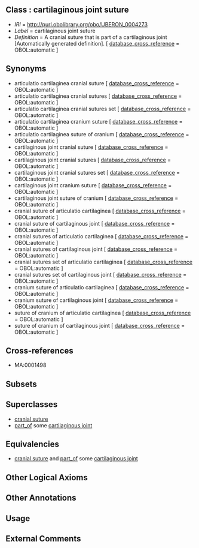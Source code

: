 
## Class : cartilaginous joint suture

 * *IRI* = http://purl.obolibrary.org/obo/UBERON_0004273
 * *Label* = cartilaginous joint suture
 * *Definition* = A cranial suture that is part of a cartilaginous joint [Automatically generated definition]. [ [database_cross_reference](../../ef/oboInOwl#hasDbXref.md) = OBOL:automatic ]

## Synonyms

 * articulatio cartilaginea cranial suture [ [database_cross_reference](../../ef/oboInOwl#hasDbXref.md) = OBOL:automatic ]
 * articulatio cartilaginea cranial sutures [ [database_cross_reference](../../ef/oboInOwl#hasDbXref.md) = OBOL:automatic ]
 * articulatio cartilaginea cranial sutures set [ [database_cross_reference](../../ef/oboInOwl#hasDbXref.md) = OBOL:automatic ]
 * articulatio cartilaginea cranium suture [ [database_cross_reference](../../ef/oboInOwl#hasDbXref.md) = OBOL:automatic ]
 * articulatio cartilaginea suture of cranium [ [database_cross_reference](../../ef/oboInOwl#hasDbXref.md) = OBOL:automatic ]
 * cartilaginous joint cranial suture [ [database_cross_reference](../../ef/oboInOwl#hasDbXref.md) = OBOL:automatic ]
 * cartilaginous joint cranial sutures [ [database_cross_reference](../../ef/oboInOwl#hasDbXref.md) = OBOL:automatic ]
 * cartilaginous joint cranial sutures set [ [database_cross_reference](../../ef/oboInOwl#hasDbXref.md) = OBOL:automatic ]
 * cartilaginous joint cranium suture [ [database_cross_reference](../../ef/oboInOwl#hasDbXref.md) = OBOL:automatic ]
 * cartilaginous joint suture of cranium [ [database_cross_reference](../../ef/oboInOwl#hasDbXref.md) = OBOL:automatic ]
 * cranial suture of articulatio cartilaginea [ [database_cross_reference](../../ef/oboInOwl#hasDbXref.md) = OBOL:automatic ]
 * cranial suture of cartilaginous joint [ [database_cross_reference](../../ef/oboInOwl#hasDbXref.md) = OBOL:automatic ]
 * cranial sutures of articulatio cartilaginea [ [database_cross_reference](../../ef/oboInOwl#hasDbXref.md) = OBOL:automatic ]
 * cranial sutures of cartilaginous joint [ [database_cross_reference](../../ef/oboInOwl#hasDbXref.md) = OBOL:automatic ]
 * cranial sutures set of articulatio cartilaginea [ [database_cross_reference](../../ef/oboInOwl#hasDbXref.md) = OBOL:automatic ]
 * cranial sutures set of cartilaginous joint [ [database_cross_reference](../../ef/oboInOwl#hasDbXref.md) = OBOL:automatic ]
 * cranium suture of articulatio cartilaginea [ [database_cross_reference](../../ef/oboInOwl#hasDbXref.md) = OBOL:automatic ]
 * cranium suture of cartilaginous joint [ [database_cross_reference](../../ef/oboInOwl#hasDbXref.md) = OBOL:automatic ]
 * suture of cranium of articulatio cartilaginea [ [database_cross_reference](../../ef/oboInOwl#hasDbXref.md) = OBOL:automatic ]
 * suture of cranium of cartilaginous joint [ [database_cross_reference](../../ef/oboInOwl#hasDbXref.md) = OBOL:automatic ]

## Cross-references

 * MA:0001498

## Subsets


## Superclasses

 * [cranial suture](../../UBERON/85/UBERON_0003685.md)
 * [part_of](../../BFO/50/BFO_0000050.md) some [cartilaginous joint](../../UBERON/13/UBERON_0002213.md)

## Equivalencies

 * [cranial suture](../../UBERON/85/UBERON_0003685.md) and [part_of](../../BFO/50/BFO_0000050.md) some [cartilaginous joint](../../UBERON/13/UBERON_0002213.md)

## Other Logical Axioms


## Other Annotations


## Usage


## External Comments

